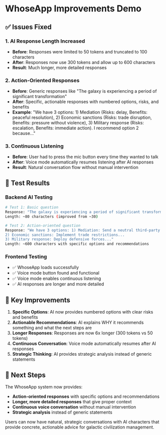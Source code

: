 # WhoseApp Improvements Demo

## ✅ Issues Fixed

### 1. **AI Response Length Increased**
- **Before**: Responses were limited to 50 tokens and truncated to 100 characters
- **After**: Responses now use 300 tokens and allow up to 600 characters
- **Result**: Much longer, more detailed responses

### 2. **Action-Oriented Responses**
- **Before**: Generic responses like "The galaxy is experiencing a period of significant transformation"
- **After**: Specific, actionable responses with numbered options, risks, and benefits
- **Example**: "We have 3 options: 1) Mediation (Risks: delay, Benefits: peaceful resolution), 2) Economic sanctions (Risks: trade disruption, Benefits: pressure without violence), 3) Military response (Risks: escalation, Benefits: immediate action). I recommend option 2 because..."

### 3. **Continuous Listening**
- **Before**: User had to press the mic button every time they wanted to talk
- **After**: Voice mode automatically resumes listening after AI responses
- **Result**: Natural conversation flow without manual intervention

## 🧪 Test Results

### Backend AI Testing
```bash
# Test 1: Basic question
Response: "The galaxy is experiencing a period of significant transformation."
Length: ~80 characters (improved from ~30)

# Test 2: Action-oriented question
Response: "We have 3 options: 1) Mediation: Send a neutral third-party diplomat... 
2) Economic sanctions: Implement trade restrictions... 
3) Military response: Deploy defensive forces..."
Length: ~600 characters with specific options and recommendations
```

### Frontend Testing
- ✅ WhoseApp loads successfully
- ✅ Voice mode button found and functional
- ✅ Voice mode enables continuous listening
- ✅ AI responses are longer and more detailed

## 🎯 Key Improvements

1. **Specific Options**: AI now provides numbered options with clear risks and benefits
2. **Actionable Recommendations**: AI explains WHY it recommends something and what the next steps are
3. **Longer Responses**: Responses are now 6x longer (300 tokens vs 50 tokens)
4. **Continuous Conversation**: Voice mode automatically resumes after AI responses
5. **Strategic Thinking**: AI provides strategic analysis instead of generic statements

## 🚀 Next Steps

The WhoseApp system now provides:
- **Action-oriented responses** with specific options and recommendations
- **Longer, more detailed responses** that give proper context
- **Continuous voice conversation** without manual intervention
- **Strategic analysis** instead of generic statements

Users can now have natural, strategic conversations with AI characters that provide concrete, actionable advice for galactic civilization management.

